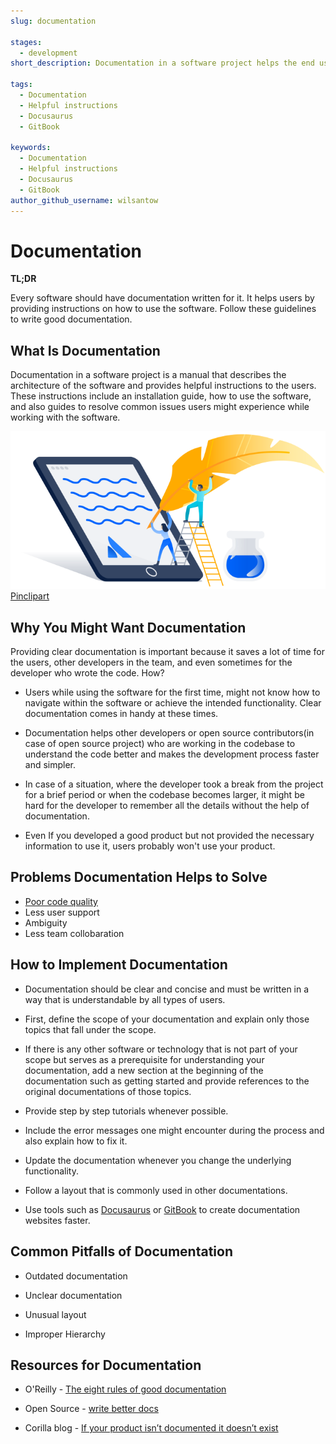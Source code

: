 ```yaml
---
slug: documentation

stages:
  - development
short_description: Documentation in a software project helps the end users to use the software effectively and saves a lot of time for them while trying to troubleshoot issues.

tags:
  - Documentation
  - Helpful instructions
  - Docusaurus
  - GitBook

keywords:
  - Documentation
  - Helpful instructions
  - Docusaurus
  - GitBook
author_github_username: wilsantow
---
```


# Documentation

**TL;DR**

Every software should have documentation written for it. It helps users by providing instructions on how to use the software. Follow these guidelines to write good documentation.

## What Is Documentation

Documentation in a software project is a manual that describes the architecture of the software and provides helpful instructions to the users. These instructions include an installation guide, how to use the software, and also guides to resolve common issues users might experience while working with the software.

![documentation](/files/documentation.png)
[Pinclipart](https://www.pinclipart.com/pindetail/JJoJJT_choice-clipart-process-documentation-png-download/)

## Why You Might Want Documentation

Providing clear documentation is important because it saves a lot of time for the users, other developers in the team, and even sometimes for the developer who wrote the code. How?

- Users while using the software for the first time, might not know how to navigate within the software or achieve the intended functionality. Clear documentation comes in handy at these times.

- Documentation helps other developers or open source contributors(in case of open source project) who are working in the codebase to understand the code better and makes the development process faster and simpler.

- In case of a situation, where the developer took a break from the project for a brief period or when the codebase becomes larger, it might be hard for the developer to remember all the details without the help of documentation.

- Even If you developed a good product but not provided the necessary information to use it, users probably won't use your product.

## Problems Documentation Helps to Solve

- [Poor code quality](/problems/poor-code-quality)
- Less user support
- Ambiguity
- Less team collobaration

## How to Implement Documentation

- Documentation should be clear and concise and must be written in a way that is understandable by all types of users.

- First, define the scope of your documentation and explain only those topics that fall under the scope.

- If there is any other software or technology that is not part of your scope but serves as a prerequisite for understanding your documentation, add a new section at the beginning of the documentation such as getting started and provide references to the original documentations of those topics.

- Provide step by step tutorials whenever possible.

- Include the error messages one might encounter during the process and also explain how to fix it.

- Update the documentation whenever you change the underlying functionality.

- Follow a layout that is commonly used in other documentations.

- Use tools such as [Docusaurus](https://docusaurus.io/) or [GitBook](https://www.gitbook.com/) to create documentation websites faster.

## Common Pitfalls of Documentation

- Outdated documentation

- Unclear documentation

- Unusual layout

- Improper Hierarchy

## Resources for Documentation

- O'Reilly - [The eight rules of good documentation](https://www.oreilly.com/content/the-eight-rules-of-good-documentation/)

- Open Source - [write better docs](https://opensource.com/business/15/5/write-better-docs)

- Corilla blog - [If your product isn’t documented it doesn’t exist](https://medium.com/corilla-blog/if-your-product-isnt-documented-it-doesn-t-exist-c9d16dc5b620)

